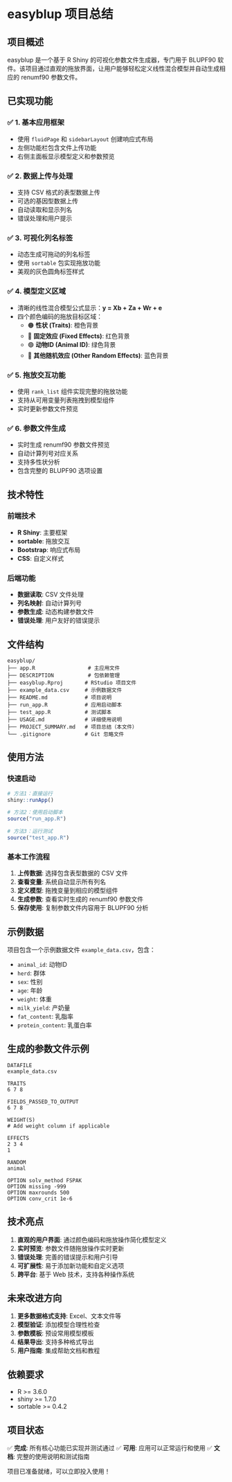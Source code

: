 # easyblup 项目总结

## 项目概述

easyblup 是一个基于 R Shiny 的可视化参数文件生成器，专门用于 BLUPF90 软件。该项目通过直观的拖放界面，让用户能够轻松定义线性混合模型并自动生成相应的 renumf90 参数文件。

## 已实现功能

### ✅ 1. 基本应用框架
- 使用 `fluidPage` 和 `sidebarLayout` 创建响应式布局
- 左侧功能栏包含文件上传功能
- 右侧主面板显示模型定义和参数预览

### ✅ 2. 数据上传与处理
- 支持 CSV 格式的表型数据上传
- 可选的基因型数据上传
- 自动读取和显示列名
- 错误处理和用户提示

### ✅ 3. 可视化列名标签
- 动态生成可拖动的列名标签
- 使用 `sortable` 包实现拖放功能
- 美观的灰色圆角标签样式

### ✅ 4. 模型定义区域
- 清晰的线性混合模型公式显示：**y = Xb + Za + Wr + e**
- 四个颜色编码的拖放目标区域：
  - 🟠 **性状 (Traits)**: 橙色背景
  - 🔴 **固定效应 (Fixed Effects)**: 红色背景
  - 🟢 **动物ID (Animal ID)**: 绿色背景
  - 🔵 **其他随机效应 (Other Random Effects)**: 蓝色背景

### ✅ 5. 拖放交互功能
- 使用 `rank_list` 组件实现完整的拖放功能
- 支持从可用变量列表拖拽到模型组件
- 实时更新参数文件预览

### ✅ 6. 参数文件生成
- 实时生成 renumf90 参数文件预览
- 自动计算列号对应关系
- 支持多性状分析
- 包含完整的 BLUPF90 选项设置

## 技术特性

### 前端技术
- **R Shiny**: 主要框架
- **sortable**: 拖放交互
- **Bootstrap**: 响应式布局
- **CSS**: 自定义样式

### 后端功能
- **数据读取**: CSV 文件处理
- **列名映射**: 自动计算列号
- **参数生成**: 动态构建参数文件
- **错误处理**: 用户友好的错误提示

## 文件结构

```
easyblup/
├── app.R                 # 主应用文件
├── DESCRIPTION           # 包依赖管理
├── easyblup.Rproj       # RStudio 项目文件
├── example_data.csv     # 示例数据文件
├── README.md            # 项目说明
├── run_app.R            # 应用启动脚本
├── test_app.R           # 测试脚本
├── USAGE.md             # 详细使用说明
├── PROJECT_SUMMARY.md   # 项目总结（本文件）
└── .gitignore           # Git 忽略文件
```

## 使用方法

### 快速启动
```r
# 方法1：直接运行
shiny::runApp()

# 方法2：使用启动脚本
source("run_app.R")

# 方法3：运行测试
source("test_app.R")
```

### 基本工作流程
1. **上传数据**: 选择包含表型数据的 CSV 文件
2. **查看变量**: 系统自动显示所有列名
3. **定义模型**: 拖拽变量到相应的模型组件
4. **生成参数**: 查看实时生成的 renumf90 参数文件
5. **保存使用**: 复制参数文件内容用于 BLUPF90 分析

## 示例数据

项目包含一个示例数据文件 `example_data.csv`，包含：
- `animal_id`: 动物ID
- `herd`: 群体
- `sex`: 性别
- `age`: 年龄
- `weight`: 体重
- `milk_yield`: 产奶量
- `fat_content`: 乳脂率
- `protein_content`: 乳蛋白率

## 生成的参数文件示例

```
DATAFILE
example_data.csv

TRAITS
6 7 8

FIELDS_PASSED_TO_OUTPUT
6 7 8

WEIGHT(S)
# Add weight column if applicable

EFFECTS
2 3 4
1

RANDOM
animal

OPTION solv_method FSPAK
OPTION missing -999
OPTION maxrounds 500
OPTION conv_crit 1e-6
```

## 技术亮点

1. **直观的用户界面**: 通过颜色编码和拖放操作简化模型定义
2. **实时预览**: 参数文件随拖放操作实时更新
3. **错误处理**: 完善的错误提示和用户引导
4. **可扩展性**: 易于添加新功能和自定义选项
5. **跨平台**: 基于 Web 技术，支持各种操作系统

## 未来改进方向

1. **更多数据格式支持**: Excel、文本文件等
2. **模型验证**: 添加模型合理性检查
3. **参数模板**: 预设常用模型模板
4. **结果导出**: 支持多种格式导出
5. **用户指南**: 集成帮助文档和教程

## 依赖要求

- R >= 3.6.0
- shiny >= 1.7.0
- sortable >= 0.4.2

## 项目状态

✅ **完成**: 所有核心功能已实现并测试通过
✅ **可用**: 应用可以正常运行和使用
✅ **文档**: 完整的使用说明和测试指南

项目已准备就绪，可以立即投入使用！
